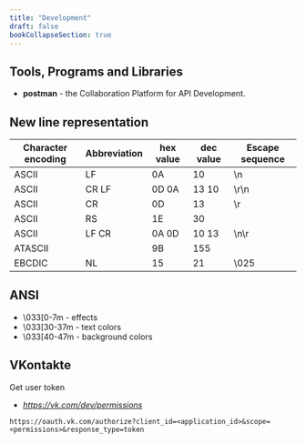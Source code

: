 ```yaml
---
title: "Development"
draft: false
bookCollapseSection: true
---
```


## Tools, Programs and Libraries

* **postman** - the Collaboration Platform for API Development.

## New line representation

Character encoding|Abbreviation|hex value|dec value|Escape sequence
------------------|------------|---------|---------|---------------
ASCII             |LF          |0A       |10       |\n
ASCII             |CR LF       |0D 0A    |13 10    |\r\n
ASCII             |CR          |0D       |13       |\r
ASCII             |RS          |1E       |30       |
ASCII             |LF CR       |0A 0D    |10 13    |\n\r
ATASCII           |            |9B       |155      |
EBCDIC            |NL          |15       |21       |\025

## ANSI

* \033[0-7m - effects
* \033[30-37m - text colors
* \033[40-47m - background colors

## VKontakte

Get  user token

* _https://vk.com/dev/permissions_

```text
https://oauth.vk.com/authorize?client_id=<application_id>&scope=<permissions>&response_type=token
```
